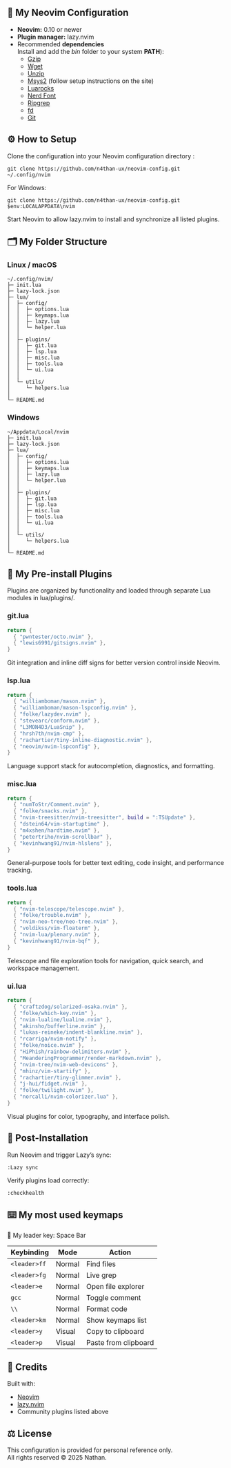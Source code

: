 ## 🧩 My Neovim Configuration

- **Neovim:** 0.10 or newer
- **Plugin manager:** lazy.nvim
- Recommended **dependencies**<br>
Install and add the *bin* folder to your system **PATH**):
    - [Gzip](https://gnuwin32.sourceforge.net/packages/gzip.htm)
    - [Wget](https://gnuwin32.sourceforge.net/packages/wget.htm)
    - [Unzip](https://gnuwin32.sourceforge.net/packages/unzip.htm)
    - [Msys2](https://www.msys2.org/) (follow setup instructions on the site)
    - [Luarocks](https://luarocks.org/)
    - [Nerd Font](https://www.nerdfonts.com/font-downloads)
    - [Ripgrep](https://github.com/BurntSushi/ripgrep)
    - [fd](https://github.com/sharkdp/fd)
    - [Git](https://git-scm.com/)

## ⚙️ How to Setup

Clone the configuration into your Neovim configuration directory :

```
git clone https://github.com/n4than-ux/neovim-config.git ~/.config/nvim
```

For Windows:

```
git clone https://github.com/n4than-ux/neovim-config.git $env:LOCALAPPDATA\nvim
```

Start Neovim to allow lazy.nvim to install and synchronize all listed plugins.

## 🗂️ My Folder Structure

### Linux / macOS
```
~/.config/nvim/
├─ init.lua
├─ lazy-lock.json
├─ lua/
│  ├─ config/
│  │  ├─ options.lua
│  │  ├─ keymaps.lua
│  │  ├─ lazy.lua
│  │  └─ helper.lua
│  │
│  ├─ plugins/
│  │  ├─ git.lua
│  │  ├─ lsp.lua
│  │  ├─ misc.lua
│  │  ├─ tools.lua
│  │  └─ ui.lua
│  │
│  └─ utils/
│     └─ helpers.lua
│
└─ README.md

```

### Windows
```
~/Appdata/Local/nvim
├─ init.lua
├─ lazy-lock.json
├─ lua/
│  ├─ config/
│  │  ├─ options.lua
│  │  ├─ keymaps.lua
│  │  ├─ lazy.lua
│  │  └─ helper.lua
│  │
│  ├─ plugins/
│  │  ├─ git.lua
│  │  ├─ lsp.lua
│  │  ├─ misc.lua
│  │  ├─ tools.lua
│  │  └─ ui.lua
│  │
│  └─ utils/
│     └─ helpers.lua
│
└─ README.md
```

## 🔌 My Pre-install Plugins

Plugins are organized by functionality and loaded through separate Lua modules in lua/plugins/.

### git.lua

```lua
return {
  { "pwntester/octo.nvim" },
  { "lewis6991/gitsigns.nvim" },
}
```
Git integration and inline diff signs for better version control inside Neovim.

### lsp.lua
```lua
return {
  { "williamboman/mason.nvim" },
  { "williamboman/mason-lspconfig.nvim" },
  { "folke/lazydev.nvim" },
  { "stevearc/conform.nvim" },
  { "L3MON4D3/LuaSnip" },
  { "hrsh7th/nvim-cmp" },
  { "rachartier/tiny-inline-diagnostic.nvim" },
  { "neovim/nvim-lspconfig" },
}
```
Language support stack for autocompletion, diagnostics, and formatting.

### misc.lua
```lua
return {
  { "numToStr/Comment.nvim" },
  { "folke/snacks.nvim" },
  { "nvim-treesitter/nvim-treesitter", build = ":TSUpdate" },
  { "dstein64/vim-startuptime" },
  { "m4xshen/hardtime.nvim" },
  { "petertriho/nvim-scrollbar" },
  { "kevinhwang91/nvim-hlslens" },
}
```
General-purpose tools for better text editing, code insight, and performance tracking.

### tools.lua
```lua
return {
  { "nvim-telescope/telescope.nvim" },
  { "folke/trouble.nvim" },
  { "nvim-neo-tree/neo-tree.nvim" },
  { "voldikss/vim-floaterm" },
  { "nvim-lua/plenary.nvim" },
  { "kevinhwang91/nvim-bqf" },
}
```
Telescope and file exploration tools for navigation, quick search, and workspace management.

### ui.lua
```lua
return {
  { "craftzdog/solarized-osaka.nvim" },
  { "folke/which-key.nvim" },
  { "nvim-lualine/lualine.nvim" },
  { "akinsho/bufferline.nvim" },
  { "lukas-reineke/indent-blankline.nvim" },
  { "rcarriga/nvim-notify" },
  { "folke/noice.nvim" },
  { "HiPhish/rainbow-delimiters.nvim" },
  { "MeanderingProgrammer/render-markdown.nvim" },
  { "nvim-tree/nvim-web-devicons" },
  { "mhinz/vim-startify" },
  { "rachartier/tiny-glimmer.nvim" },
  { "j-hui/fidget.nvim" },
  { "folke/twilight.nvim" },
  { "norcalli/nvim-colorizer.lua" },
}
```
Visual plugins for color, typography, and interface polish.

## 🧩 Post-Installation

Run Neovim and trigger Lazy’s sync:
```
:Lazy sync
```

Verify plugins load correctly:

```
:checkhealth
```

## ⌨️ My most used keymaps

🔑 My leader key: Space Bar

| Keybinding    | Mode   | Action                 |
|---------------|--------|------------------------|
| `<leader>ff`  | Normal | Find files             |
| `<leader>fg`  | Normal | Live grep              |
| `<leader>e`   | Normal | Open file explorer     |
| `gcc`         | Normal | Toggle comment         |
| `\\`          | Normal | Format code            |
| `<leader>km`  | Normal | Show keymaps list      |
| `<leader>y`   | Visual | Copy to clipboard      |
| `<leader>p`   | Visual | Paste from clipboard   |


## 🔗 Credits

Built with:
- [Neovim](https://neovim.io/)
- [lazy.nvim](https://github.com/folke/lazy.nvim)
- Community plugins listed above

## ⚖️ License
This configuration is provided for personal reference only.  
All rights reserved © 2025 Nathan.
